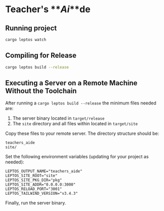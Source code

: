 # Teacher's **_Ai_**de

## Running project

```bash
cargo leptos watch
```

## Compiling for Release

```bash
cargo leptos build --release
```

## Executing a Server on a Remote Machine Without the Toolchain

After running a `cargo leptos build --release` the minimum files needed are:

1. The server binary located in `target/release`
2. The `site` directory and all files within located in `target/site`

Copy these files to your remote server. The directory structure should be:

```text
teachers_aide
site/
```

Set the following environment variables (updating for your project as needed):

```text
LEPTOS_OUTPUT_NAME="teachers_aide"
LEPTOS_SITE_ROOT="site"
LEPTOS_SITE_PKG_DIR="pkg"
LEPTOS_SITE_ADDR="0.0.0.0:3000"
LEPTOS_RELOAD_PORT="3001"
LEPTOS_TAILWIND_VERSION="v3.4.3"
```

Finally, run the server binary.
